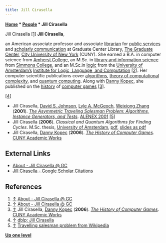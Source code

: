 ```yaml
---
title: Jill Cirasella
---
```

**[Home](Home "Home") \* [People](People "People") \* Jill Cirasella**



 [](https://jillcirasella.commons.gc.cuny.edu/) Jill Cirasella <a id="cite-note-1" href="#cite-ref-1">[1]</a> 
**Jill Cirasella**,  

an American associate professor and associate [librarian](https://en.wikipedia.org/wiki/Librarian) for [public services](https://en.wikipedia.org/wiki/Public_service) and [scholarly communication](https://en.wikipedia.org/wiki/Scholarly_communication) at Graduate Center Library, [The Graduate Center](https://en.wikipedia.org/wiki/The_Graduate_Center,_CUNY), [City University of New York](https://en.wikipedia.org/wiki/City_University_of_New_York) (CUNY). She earned a B.A. in computer science from [Amherst College](https://en.wikipedia.org/wiki/Amherst_College), an M.Sc. in [library and information science](https://en.wikipedia.org/wiki/Library_and_information_science) from [Simmons College](https://en.wikipedia.org/wiki/Simmons_College), and an M.Sc.in [logic](https://en.wikipedia.org/wiki/Logic) from the [University of Amsterdam’s](https://en.wikipedia.org/wiki/University_of_Amsterdam) [Institute for Logic, Language, and Computation](https://en.wikipedia.org/wiki/Institute_for_Logic,_Language_and_Computation) <a id="cite-note-2" href="#cite-ref-2">[2]</a>. Her computer scientific publications cover [algorithms](Algorithms "Algorithms"), [theory of computational complexity](https://en.wikipedia.org/wiki/Computational_complexity_theory), and [quantum computing](https://en.wikipedia.org/wiki/Quantum_computing). Along with [Danny Kopec](Danny_Kopec "Danny Kopec"), she published on the [history](History "History") of [computer games](Games "Games") <a id="cite-note-3" href="#cite-ref-3">[3]</a>. 






<a id="cite-note-4" href="#cite-ref-4">[4]</a>



* Jill Cirasella, [David S. Johnson](Mathematician#DSJohnson "Mathematician"), [Lyle A. McGeoch](Mathematician#LAMcGeoch "Mathematician"), [Weixiong Zhang](Mathematician#WZhang "Mathematician") (**2001**). *[The Asymmetric Traveling Salesman Problem: Algorithms, Instance Generators, and Tests](https://link.springer.com/chapter/10.1007/3-540-44808-X_3)*. [ALENEX 2001](https://dblp.uni-trier.de/db/conf/alenex/alenex2001.html) <a id="cite-note-5" href="#cite-ref-5">[5]</a>
* Jill Cirasella (**2006**). *Classical and Quantum Algorithms for Finding Cycles*. M.Sc. thesis, [University of Amsterdam](https://en.wikipedia.org/wiki/University_of_Amsterdam), [pdf](https://eprints.illc.uva.nl/769/1/MoL-2006-06.text.pdf), [slides as pdf](https://jillcirasella.commons.gc.cuny.edu/files/2014/05/quantum_and_classical_cycles_slides.pdf)
* Jill Cirasella, [Danny Kopec](Danny_Kopec "Danny Kopec") (**2006**). *[The History of Computer Games](https://academicworks.cuny.edu/gc_pubs/174/)*. [CUNY Academic Works](https://academicworks.cuny.edu/)


## External Links


* [About - Jill Cirasella @ GC](https://jillcirasella.commons.gc.cuny.edu/)
* [Jill Cirasella - Google Scholar Citations](https://scholar.google.com/citations?user=ChGkGVUAAAAJ&hl=en)


## References


1. <a id="cite-ref-1" href="#cite-note-1">↑</a> [About - Jill Cirasella @ GC](https://jillcirasella.commons.gc.cuny.edu/)
2. <a id="cite-ref-2" href="#cite-note-2">↑</a> [About - Jill Cirasella @ GC](https://jillcirasella.commons.gc.cuny.edu/)
3. <a id="cite-ref-3" href="#cite-note-3">↑</a> Jill Cirasella, [Danny Kopec](Danny_Kopec "Danny Kopec") (**2006**). *[The History of Computer Games](https://academicworks.cuny.edu/gc_pubs/174/)*. [CUNY Academic Works](https://academicworks.cuny.edu/)
4. <a id="cite-ref-4" href="#cite-note-4">↑</a> [dblp: Jill Cirasella](https://dblp.uni-trier.de/pers/hd/c/Cirasella:Jill)
5. <a id="cite-ref-5" href="#cite-note-5">↑</a> [Travelling salesman problem from Wikipedia](https://en.wikipedia.org/wiki/Travelling_salesman_problem)

**[Up one level](People "People")**







 
